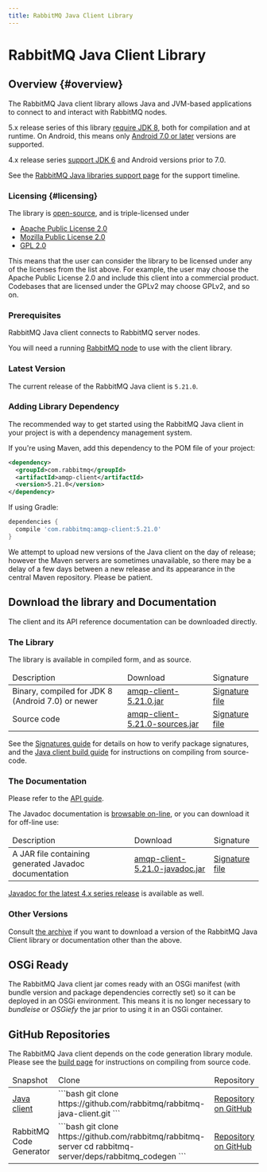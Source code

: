 ```yaml
---
title: RabbitMQ Java Client Library
---
```

<!--
Copyright (c) 2005-2024 Broadcom. All Rights Reserved. The term "Broadcom" refers to Broadcom Inc. and/or its subsidiaries.

All rights reserved. This program and the accompanying materials
are made available under the terms of the under the Apache License,
Version 2.0 (the "License”); you may not use this file except in compliance
with the License. You may obtain a copy of the License at

https://www.apache.org/licenses/LICENSE-2.0

Unless required by applicable law or agreed to in writing, software
distributed under the License is distributed on an "AS IS" BASIS,
WITHOUT WARRANTIES OR CONDITIONS OF ANY KIND, either express or implied.
See the License for the specific language governing permissions and
limitations under the License.
-->

# RabbitMQ Java Client Library

## Overview {#overview}

The RabbitMQ Java client library allows Java and JVM-based applications
to connect to and interact with RabbitMQ nodes.

5.x release series of this library [require JDK 8](./java-versions), both for compilation and at runtime. On Android,
this means only [Android 7.0 or later](https://developer.android.com/guide/platform/j8-jack.html) versions are supported.

4.x release series [support JDK 6](./java-versions) and Android versions prior to 7.0.

See the [RabbitMQ Java libraries support page](./java-versions) for the support timeline.

### Licensing {#licensing}

The library is [open-source](https://github.com/rabbitmq/rabbitmq-java-client/), and is triple-licensed under

 * [Apache Public License 2.0](https://www.apache.org/licenses/LICENSE-2.0.html)
 * [Mozilla Public License 2.0](https://www.mozilla.org/MPL/2.0/)
 * [GPL 2.0](https://www.gnu.org/licenses/gpl-2.0.html)

This means that the user can consider the library to be licensed under any of the licenses from the list above.
For example, the user may choose the Apache Public License 2.0 and include this client into
a commercial product. Codebases that are licensed under the GPLv2 may choose GPLv2, and so on.

### Prerequisites

RabbitMQ Java client connects to RabbitMQ server nodes.

You will need a running [RabbitMQ node](/docs/download) to use with the client
library.

### Latest Version

The current release of the RabbitMQ Java client is `5.21.0`.

### Adding Library Dependency

The recommended way to get started using the RabbitMQ Java client
in your project is with a dependency management system.

If you're using Maven, add this dependency to the POM file of your project:

```xml
<dependency>
  <groupId>com.rabbitmq</groupId>
  <artifactId>amqp-client</artifactId>
  <version>5.21.0</version>
</dependency>
```

If using Gradle:

```groovy
dependencies {
  compile 'com.rabbitmq:amqp-client:5.21.0'
}
```

We attempt to upload new versions of the Java client on the day
of release; however the Maven servers are sometimes unavailable,
so there may be a delay of a few days between a new release and
its appearance in the central Maven repository. Please be patient.

## Download the library and Documentation

The client and its API reference documentation can be downloaded directly.

### The Library

The library is available in compiled form, and as
source.

<table>
  <thead>
    <td>Description</td>
    <td>Download</td>
    <td>Signature</td>
  </thead>

  <tr>
    <td>Binary, compiled for JDK 8 (Android 7.0) or newer</td>
    <td>
      <a href="https://repo1.maven.org/maven2/com/rabbitmq/amqp-client/5.21.0/amqp-client-5.21.0.jar">amqp-client-5.21.0.jar</a>
    </td>
    <td>
      <a href="https://repo1.maven.org/maven2/com/rabbitmq/amqp-client/5.21.0/amqp-client-5.21.0.jar.asc">Signature file</a>
    </td>
  </tr>

  <tr>
    <td>Source code</td>
    <td>
      <a href="https://repo1.maven.org/maven2/com/rabbitmq/amqp-client/5.21.0/amqp-client-5.21.0-sources.jar">amqp-client-5.21.0-sources.jar</a>
    </td>
    <td>
      <a href="https://repo1.maven.org/maven2/com/rabbitmq/amqp-client/5.21.0/amqp-client-5.21.0-sources.jar.asc">Signature file</a>
    </td>
  </tr>
</table>


See the [Signatures guide](/docs/signatures) for details on how to verify package signatures, and the
[Java client build guide](./build-java-client) for instructions on compiling from source-code.

### The Documentation

Please refer to the [API guide](/client-libraries/java-api-guide).

The Javadoc documentation is <a href="https://rabbitmq.github.io/rabbitmq-java-client/api/current/">browsable on-line</a>, or you can
download it for off-line use:

<table>
  <thead>
    <td>Description</td>
    <td>Download</td>
    <td>Signature</td>
  </thead>

  <tr>
    <td> A JAR file containing generated Javadoc documentation </td>
    <td>
      <a href="https://repo1.maven.org/maven2/com/rabbitmq/amqp-client/5.21.0/amqp-client-5.21.0-javadoc.jar">amqp-client-5.21.0-javadoc.jar</a>
    </td>
    <td>
      <a href="https://repo1.maven.org/maven2/com/rabbitmq/amqp-client/5.21.0/amqp-client-5.21.0-javadoc.jar.asc">Signature file</a>
    </td>
  </tr>
</table>

[Javadoc for the latest 4.x series release](https://rabbitmq.github.io/rabbitmq-java-client/api/4.x.x/) is available as well.


### Other Versions

Consult [the archive](https://repo1.maven.org/maven2/com/rabbitmq/amqp-client/) if you want to download a version of the RabbitMQ
Java Client library or documentation other than the above.


## OSGi Ready

The RabbitMQ Java client jar comes ready with an OSGi
manifest (with bundle version and package dependencies correctly
set) so it can be deployed in an OSGi environment.
This means it is no longer necessary to <i>bundleise</i> or
<i>OSGiefy</i> the jar prior to using it in an OSGi container.


## GitHub Repositories

The RabbitMQ Java client depends on the code generation library module.
Please see the <a href="./build-java-client">build page</a> for instructions on
compiling from source code.

<table>
  <thead>
    <td>Snapshot</td>
    <td>Clone</td>
    <td>Repository</td>
  </thead>

  <tr>
    <td>
      <a href="https://github.com/rabbitmq/rabbitmq-java-client/tarball/main">Java client</a>
    </td>
    <td>
```bash
git clone https://github.com/rabbitmq/rabbitmq-java-client.git
```
    </td>
    <td>
      <a href="https://github.com/rabbitmq/rabbitmq-java-client">Repository on GitHub</a>
    </td>
  </tr>

  <tr>
    <td>
      RabbitMQ Code Generator
    </td>
    <td>
```bash
git clone https://github.com/rabbitmq/rabbitmq-server
cd rabbitmq-server/deps/rabbitmq_codegen
```
    </td>
    <td>
      <a href="https://github.com/rabbitmq/rabbitmq-server/tree/main/deps/rabbitmq_codegen">Repository on GitHub</a>
    </td>
  </tr>
</table>
